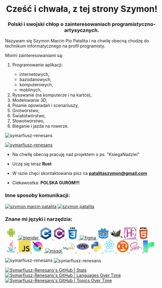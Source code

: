 <h1 align="center">Cześć i chwała, z tej strony Szymon!</h1>
<h3 align="center">Polski i swojski chłop o zainteresowaniach programistyczno-artysycznych.</h3>

<p>Nazywam się Szymon Marcin Pio Patalita i na chwilę obecną chodzę do technikum informatycznego na profil programisty.</p>
<p>Moimi zainteresowaniami są:</p>
<ol>
  <li>Programowanie aplikacji:</li>
  <ul>
    <li>internetowych,</li>
    <li>bazodanowych,</li>
    <li>komputerowych,</li>
    <li>moblinych,</li>
  </ul>
  <li>Rysowanie (na komputerze i na kartce),</li>
  <li>Modelowanie 3D,</li>
  <li>Pisanie opowiadań i scenariuszy,</li>
  <li>Grotwórstwo,</li>
  <li>Światotwórstwo,</li>
  <li>Słowotwórstwo,</li>
  <li>Bieganie i jazda na rowerze.</li>
</ol>

<p align="left"> <img src="https://komarev.com/ghpvc/?username=symarfiusz-renesans&label=Profile%20views&color=0e75b6&style=flat" alt="symarfiusz-renesans" /> </p>

<p align="left"> <a href="https://github.com/ryo-ma/github-profile-trophy"><img src="https://github-profile-trophy.vercel.app/?username=symarfiusz-renesans" alt="symarfiusz-renesans" /></a> </p>

- Na chwilę obecną pracuję nad projektem o ps. "KsiegaNadziei"

- Uczę się teraz **Rust**

- W razie chęci skontaktowania pisz na **patalitaszymon@gmail.com**

- Ciekawostka: **POLSKA GUROM!!!**

<h3 align="left">Inne sposoby komunikacji:</h3>
<p align="left">
<a href="https://www.linkedin.com/in/szymon-marcin-patalita-947667309/" target="blank"><img align="center" src="https://raw.githubusercontent.com/rahuldkjain/github-profile-readme-generator/master/src/images/icons/Social/linked-in-alt.svg" alt="szymon marcin patalita" height="30" width="40" /></a>
<a href="https://fb.com/szymon.patalita" target="blank"><img align="center" src="https://raw.githubusercontent.com/rahuldkjain/github-profile-readme-generator/master/src/images/icons/Social/facebook.svg" alt="szymon patalita" height="30" width="40" /></a>
</p>

<h3 align="left">Znane mi języki i narzędzia:</h3>
<p align="left"> <a href="https://developer.android.com" target="_blank" rel="noreferrer"> <img src="https://raw.githubusercontent.com/devicons/devicon/master/icons/android/android-original-wordmark.svg" alt="android" width="40" height="40"/> </a> <a href="https://www.blender.org/" target="_blank" rel="noreferrer"> <img src="https://download.blender.org/branding/community/blender_community_badge_white.svg" alt="blender" width="40" height="40"/> </a> <a href="https://www.w3schools.com/cpp/" target="_blank" rel="noreferrer"> <img src="https://raw.githubusercontent.com/devicons/devicon/master/icons/cplusplus/cplusplus-original.svg" alt="cplusplus" width="40" height="40"/> </a> <a href="https://www.w3schools.com/cs/" target="_blank" rel="noreferrer"> <img src="https://raw.githubusercontent.com/devicons/devicon/master/icons/csharp/csharp-original.svg" alt="csharp" width="40" height="40"/> </a> <a href="https://www.w3schools.com/css/" target="_blank" rel="noreferrer"> <img src="https://raw.githubusercontent.com/devicons/devicon/master/icons/css3/css3-original-wordmark.svg" alt="css3" width="40" height="40"/> </a> <a href="https://www.figma.com/" target="_blank" rel="noreferrer"> <img src="https://www.vectorlogo.zone/logos/figma/figma-icon.svg" alt="figma" width="40" height="40"/> </a> <a href="https://godotengine.org" target="_blank" rel="noreferrer"> <img src="GodotLogo.png" alt="godot" width="40" height="40"/> </a> <a href="https://www.gimp.org" target="_blank" rel="noreferrer"> <img src="GimpLogo.png" alt="gimp" width="40" height="40"/> </a> <a href="https://twine2.neocities.org" target="_blank" rel="noreferrer"> <img src="HarloweLogo.svg" alt="harlowe" width="40" height="40"/> </a> <a href="https://www.w3.org/html/" target="_blank" rel="noreferrer"> <img src="https://raw.githubusercontent.com/devicons/devicon/master/icons/html5/html5-original-wordmark.svg" alt="html5" width="40" height="40"/> </a> <a href="https://www.java.com" target="_blank" rel="noreferrer"> <img src="https://raw.githubusercontent.com/devicons/devicon/master/icons/java/java-original.svg" alt="java" width="40" height="40"/> </a> <a href="https://developer.mozilla.org/en-US/docs/Web/JavaScript" target="_blank" rel="noreferrer"> <img src="https://raw.githubusercontent.com/devicons/devicon/master/icons/javascript/javascript-original.svg" alt="javascript" width="40" height="40"/> </a> <a href="https://krita.org/it/" target="_blank" rel="noreferrer"> <img src="KritaLogo.png" alt="krita" width="40" height="40"/> </a> <a href="https://www.microsoft.com/en-us/sql-server" target="_blank" rel="noreferrer"> <img src="https://www.svgrepo.com/show/303229/microsoft-sql-server-logo.svg" alt="mssql" width="40" height="40"/> </a> <a href="https://www.mysql.com/" target="_blank" rel="noreferrer"> <img src="https://raw.githubusercontent.com/devicons/devicon/master/icons/mysql/mysql-original-wordmark.svg" alt="mysql" width="40" height="40"/> </a> <a href="https://www.php.net" target="_blank" rel="noreferrer"> <img src="https://raw.githubusercontent.com/devicons/devicon/master/icons/php/php-original.svg" alt="php" width="40" height="40"/> </a> <a href="https://www.python.org" target="_blank" rel="noreferrer"> <img src="https://raw.githubusercontent.com/devicons/devicon/master/icons/python/python-original.svg" alt="python" width="40" height="40"/> </a> <a href="https://reactjs.org/" target="_blank" rel="noreferrer"> <img src="https://raw.githubusercontent.com/devicons/devicon/master/icons/react/react-original-wordmark.svg" alt="react" width="40" height="40"/> </a> <a href="https://www.rust-lang.org" target="_blank" rel="noreferrer"> <img src="RustLogo.png" alt="rust" width="40" height="40"/> </a> <a href="https://sass-lang.com" target="_blank" rel="noreferrer"> <img src="https://raw.githubusercontent.com/devicons/devicon/master/icons/sass/sass-original.svg" alt="sass" width="40" height="40"/> </a> <a href="https://twinery.org" target="_blank" rel="noreferrer"> <img src="TwineLogo.png" alt="twine" height="40"/> </a></p>

<p><img align="left" src="https://github-readme-stats.vercel.app/api/top-langs?username=symarfiusz-renesans&show_icons=true&locale=en&layout=compact" alt="symarfiusz-renesans" /></p>

<p>&nbsp;<img align="center" src="https://github-readme-stats.vercel.app/api?username=symarfiusz-renesans&show_icons=true&locale=en" alt="symarfiusz-renesans" /></p>

[![Symarfiusz-Renesans's GitHub | Stats](https://stats.quine.sh/Symarfiusz-Renesans/github?theme=light)](https://quine.sh?utm_source=widgets&utm_campaign=Symarfiusz-Renesans)
[![Symarfiusz-Renesans's GitHub | Languages Over Time](https://stats.quine.sh/Symarfiusz-Renesans/languages-over-time?theme=light)](https://quine.sh?utm_source=widgets&utm_campaign=Symarfiusz-Renesans)[![Symarfiusz-Renesans's GitHub | Topics Over Time](https://stats.quine.sh/Symarfiusz-Renesans/topics-over-time?theme=light)](https://quine.sh?utm_source=widgets&utm_campaign=Symarfiusz-Renesans)
